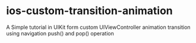 # ios-custom-transition-animation
A Simple tutorial in UIKit form custom UIViewController animation transition using navigation push() and pop() operation
